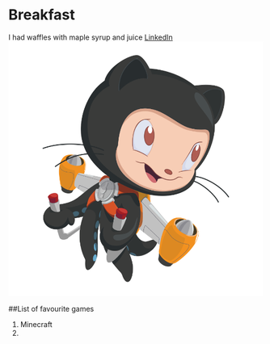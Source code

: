 # Breakfast
I had waffles with maple syrup and juice
[LinkedIn](https://www.linkedin.com/in/ethan-mcgrath-464596198/)
![Octocat](https://github.com/Emcg200/Week10PRODEV/blob/main/octocat.png)

##List of favourite games
1. Minecraft
2. 
